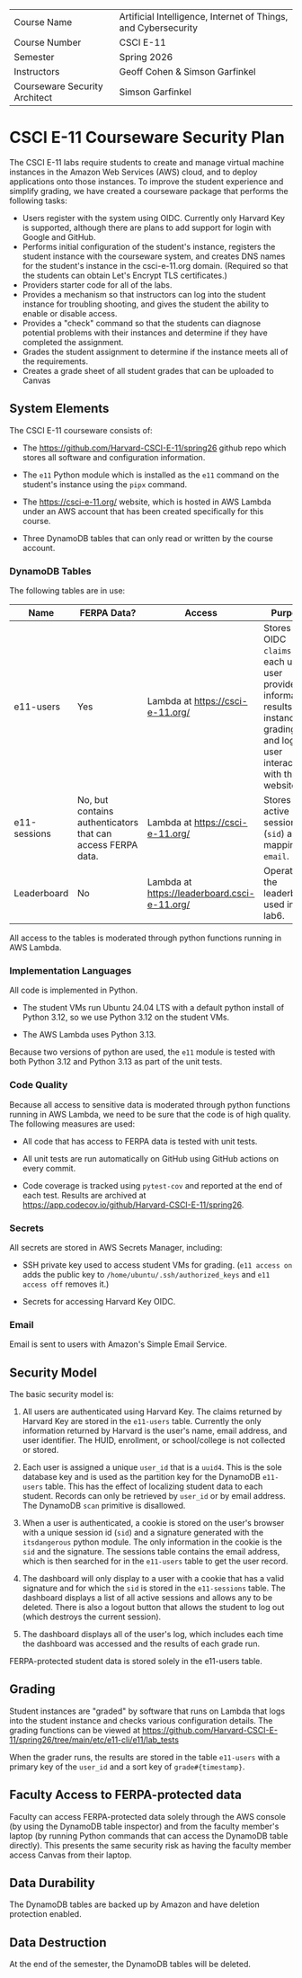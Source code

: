 |                               |                                                              |
| :---------------------------- | ------------------------------------------------------------ |
| Course Name                   | Artificial Intelligence, Internet of Things, and Cybersecurity |
| Course Number                 | CSCI E-11                                                    |
| Semester                      | Spring 2026                                                  |
| Instructors                   | Geoff Cohen & Simson Garfinkel                               |
| Courseware Security Architect | Simson Garfinkel                                             |



CSCI E-11 Courseware Security Plan
======================

The CSCI E-11 labs require students to create and manage virtual machine instances in the Amazon Web Services (AWS) cloud, and to deploy applications onto those instances. To improve the student experience and simplify grading, we have created a courseware package that performs the following tasks:

* Users register with the system using OIDC. Currently only Harvard Key is supported, although there are plans to add support for login with Google and GitHub.
* Performs initial configuration of the student's instance, registers the student instance with the courseware system, and creates DNS names for the student's instance in the csci-e-11.org domain. (Required so that the students can obtain Let's Encrypt TLS certificates.)
* Providers starter code for all of the labs.
* Provides a mechanism so that instructors can log into the student instance for troubling shooting, and gives the student the ability to enable or disable access.
* Provides a "check" command so that the students can diagnose potential problems with their instances  and determine if they have completed the assignment.
* Grades the student assignment to determine if the instance meets all of the requirements.
* Creates a grade sheet of all student grades that can be uploaded to Canvas


System Elements
---------------

The CSCI E-11 courseware consists of:

* The https://github.com/Harvard-CSCI-E-11/spring26 github repo which stores all software and configuration information.

* The `e11` Python module which is installed as the `e11` command on the student's instance using the `pipx` command.

* The https://csci-e-11.org/ website, which is hosted in AWS Lambda under an AWS account that has been created specifically for this course.

* Three DynamoDB tables that can only read or written by the course account.


### DynamoDB Tables

The following tables are in use:

| Name         | FERPA Data?                                                 | Access                                       | Purpose                                                      |
| ------------ | ----------------------------------------------------------- | -------------------------------------------- | ------------------------------------------------------------ |
| e11-users    | Yes                                                         | Lambda at https://csci-e-11.org/             | Stores OIDC `claims` for each user, user provided information, results of instance grading, and logs of user interaction with the website. |
| e11-sessions | No, but contains authenticators that can access FERPA data. | Lambda at https://csci-e-11.org/             | Stores active sessions (`sid`) and mapping to `email`.       |
| Leaderboard  | No                                                          | Lambda at https://leaderboard.csci-e-11.org/ | Operates the leaderboard used in lab6.                       |

All access to the tables is moderated through python functions running in AWS Lambda.

### Implementation Languages
All code is implemented in Python.

* The student VMs run Ubuntu 24.04 LTS with a default python install of Python 3.12, so we use Python 3.12 on the student VMs.

* The AWS Lambda uses Python 3.13.

Because two versions of python are used, the `e11` module is tested with both Python 3.12 and Python 3.13 as part of the unit tests.

### Code Quality

Because all access to sensitive data is moderated through python functions running in AWS Lambda, we need to be sure that the code is of high quality. The following measures are used:

* All code that has access to FERPA data is tested with unit tests.

* All unit tests are run automatically on GitHub using GitHub actions on every commit.

* Code coverage is tracked using `pytest-cov` and reported at the end of each test. Results are archived at https://app.codecov.io/github/Harvard-CSCI-E-11/spring26.

### Secrets
All secrets are stored in AWS Secrets Manager, including:

* SSH private key used to access student VMs for grading. (`e11 access on` adds the public key to `/home/ubuntu/.ssh/authorized_keys` and `e11 access off` removes it.)

* Secrets for accessing Harvard Key OIDC.

### Email
Email is sent to users with Amazon's Simple Email Service.


Security Model
--------------
The basic security model is:

1. All users are authenticated using Harvard Key. The claims returned by Harvard Key are stored in the `e11-users` table. Currently the only information returned by Harvard is the user's name, email address, and user identifier. The HUID, enrollment, or school/college is not collected or stored.

2. Each user is assigned a unique `user_id` that is a `uuid4`. This is the sole database key and is used as the partition key for the DynamoDB `e11-users` table. This has the effect of localizing student data to each student. Records can only be retrieved by `user_id` or by email address. The DynamoDB `scan` primitive is disallowed.

3. When a user is authenticated, a cookie is stored on the user's browser with a unique session id (`sid`) and a signature generated with the `itsdangerous` python module. The only information in the cookie is the `sid` and the signature. The sessions table contains the email address, which is then searched for in the `e11-users` table to get the user record.

4. The dashboard will only display to a user with a cookie that has a valid signature and for which the `sid` is stored in the `e11-sessions` table.  The dashboard displays a list of all active sessions and allows any to be deleted. There is also a logout button that allows the student to log out (which destroys the current session).

5. The dashboard displays all of the user's log, which includes each time the dashboard was accessed and the results of each grade run.


FERPA-protected student data is stored solely in the e11-users table.

Grading
-------
Student instances are "graded" by software that runs on Lambda that logs into the student instance and checks various configuration details. The grading functions can be viewed at https://github.com/Harvard-CSCI-E-11/spring26/tree/main/etc/e11-cli/e11/lab_tests

When the grader runs, the results are stored in the table `e11-users` with a primary key of the `user_id` and a sort key of `grade#{timestamp}`.

Faculty Access to FERPA-protected data
--------------------------------------
Faculty can access FERPA-protected data solely through the AWS console (by using the DynamoDB table inspector) and from the faculty member's laptop (by running Python commands that can access the DynamoDB table directly). This presents the same security risk as having the faculty member access Canvas from their laptop.

Data Durability
---------------
The DynamoDB tables are backed up by Amazon and have deletion protection enabled.

Data Destruction
----------------
At the end of the semester, the DynamoDB tables will be deleted.
